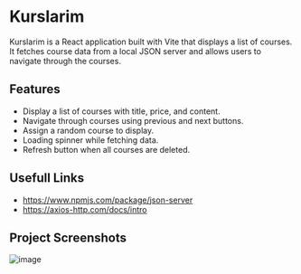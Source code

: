 # Kurslarim

Kurslarim is a React application built with Vite that displays a list of courses. It fetches course data from a local JSON server and allows users to navigate through the courses.

## Features

- Display a list of courses with title, price, and content.
- Navigate through courses using previous and next buttons.
- Assign a random course to display.
- Loading spinner while fetching data.
- Refresh button when all courses are deleted.

## Usefull Links
- https://www.npmjs.com/package/json-server
- https://axios-http.com/docs/intro

## Project Screenshots
![image](https://github.com/user-attachments/assets/ee0d1ab9-1735-4cc3-a261-e97984158499)
